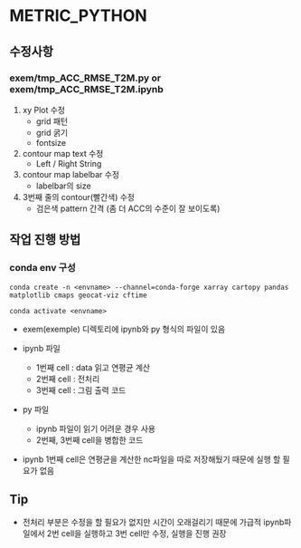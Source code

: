 # METRIC_PYTHON

## 수정사항
### exem/tmp_ACC_RMSE_T2M.py or exem/tmp_ACC_RMSE_T2M.ipynb
1. xy Plot 수정
	* grid 패턴
	* grid 굵기
	* fontsize 
2. contour map text 수정
	* Left /  Right String 
3. contour map labelbar 수정
	* labelbar의 size 
4. 3번째 줄의 contour(빨간색) 수정
	* 검은색 pattern 간격 (좀 더 ACC의 수준이 잘 보이도록)

## 작업 진행 방법
### conda env 구성
```
conda create -n <envname> --channel=conda-forge xarray cartopy pandas matplotlib cmaps geocat-viz cftime

conda activate <envname>
```
 * exem(exemple) 디렉토리에 ipynb와 py 형식의 파일이 있음
 * ipynb 파일
	 * 1번째 cell : data 읽고 연평균 계산
	 * 2번째 cell : 전처리
	 * 3번째 cell : 그림 출력 코드
* py 파일
	* ipynb 파일이 읽기 어려운 경우 사용
	* 2번째, 3번째 cell을 병합한 코드

* ipynb 1번째 cell은 연평균을 계산한 nc파일을 따로 저장해뒀기 때문에 실행 할 필요가 없음

## Tip
* 전처리 부분은 수정을 할 필요가 없지만 시간이 오래걸리기 때문에 가급적 ipynb파일에서 2번 cell을 실행하고 3번 cell만 수정, 실행을 진행 권장